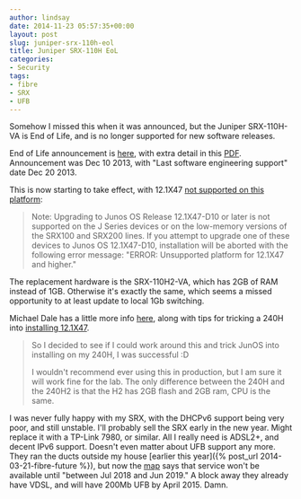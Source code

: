 ```yaml
---
author: lindsay
date: 2014-11-23 05:57:35+00:00
layout: post
slug: juniper-srx-110h-eol
title: Juniper SRX-110H EoL
categories:
- Security
tags:
- fibre
- SRX
- UFB
---
```


Somehow I missed this when it was announced, but the Juniper SRX-110H-VA is End of Life, and is no longer supported for new software releases.

End of Life announcement is [here](http://kb.juniper.net/InfoCenter/index?page=content&id=TSB16275), with extra detail in this [PDF](http://kb.juniper.net/resources/sites/CUSTOMERSERVICE/content/live/TECHNICAL_BULLETINS/16000/TSB16275/en_US/TSB16275.pdf). Announcement was Dec 10 2013, with "Last software engineering support" date Dec 20 2013.

This is now starting to take effect, with 12.1X47 [not supported on this platform](http://www.juniper.net/techpubs/en_US/junos12.1x47/information-products/topic-collections/release-notes/12.1x47/index.html):

> Note: Upgrading to Junos OS Release 12.1X47-D10 or later is not supported on the J Series devices or on the low-memory versions of the SRX100 and SRX200 lines. If you attempt to upgrade one of these devices to Junos OS 12.1X47-D10, installation will be aborted with the following error message:
> "ERROR: Unsupported platform <platform-name >for 12.1X47 and higher."

The replacement hardware is the SRX-110H2-VA, which has 2GB of RAM instead of 1GB. Otherwise it's exactly the same, which seems a missed opportunity to at least update to local 1Gb switching.

Michael Dale has a little more info [here](http://michaeldale.com.au/archive/2014/08/23/junos-121x47-first-gen-srx-devices-are-no-longer-supported/), along with tips for tricking a 240H into [installing 12.1X47](http://michaeldale.com.au/archive/2014/08/23/running-junos-121x47-on-first-gen-srx240h/).

> So I decided to see if I could work around this and trick JunOS into installing on my 240H, I was successful :D
> 
> I wouldn't recommend ever using this in production, but I am sure it will work fine for the lab. The only difference between the 240H and the 240H2 is that the H2 has 2GB flash and 2GB ram, CPU is the same.

I was never fully happy with my SRX, with the DHCPv6 support being very poor, and still unstable. I'll probably sell the SRX early in the new year. Might replace it with a TP-Link 7980, or similar. All I really need is ADSL2+, and decent IPv6 support. Doesn't even matter about UFB support any more. They ran the ducts outside my house [earlier this year]({% post_url 2014-03-21-fibre-future %}), but now the [map](http://www.chorus.co.nz/maps) says that service won't be available until "between Jul 2018 and Jun 2019." A block away they already have VDSL, and will have 200Mb UFB by April 2015. Damn.
